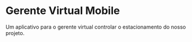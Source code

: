 # Gerente Virtual Mobile

Um aplicativo para o gerente virtual controlar o estacionamento do nosso projeto.
